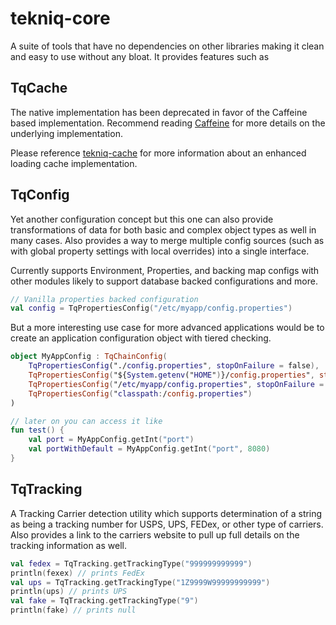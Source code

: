# tekniq-core

A suite of tools that have no dependencies on other libraries making it clean and easy to use without any bloat. It
provides features such as

## **TqCache**

The native implementation has been deprecated in favor of the Caffeine based implementation. Recommend
reading [Caffeine](https://github.com/ben-manes/caffeine) for more details on the underlying implementation.

Please reference [tekniq-cache](https://github.com/sepatel/tekniq/tree/master/tekniq-cache) for more information about
an enhanced loading cache implementation.

## TqConfig

Yet another configuration concept but this one can also provide transformations of data for both basic and complex
object types as well in many cases. Also provides a way to merge multiple config sources
(such as with global property settings with local overrides) into a single interface.

Currently supports Environment, Properties, and backing map configs with other modules likely to support database backed
configurations and more.

```kotlin
// Vanilla properties backed configuration
val config = TqPropertiesConfig("/etc/myapp/config.properties")
```

But a more interesting use case for more advanced applications would be to create an application configuration object
with tiered checking.

```kotlin
object MyAppConfig : TqChainConfig(
    TqPropertiesConfig("./config.properties", stopOnFailure = false),
    TqPropertiesConfig("${System.getenv("HOME")}/config.properties", stopOnFailure = false),
    TqPropertiesConfig("/etc/myapp/config.properties", stopOnFailure = false),
    TqPropertiesConfig("classpath:/config.properties")
)

// later on you can access it like
fun test() {
    val port = MyAppConfig.getInt("port")
    val portWithDefault = MyAppConfig.getInt("port", 8080)
}
```

## TqTracking

A Tracking Carrier detection utility which supports determination of a string as being a tracking number for USPS, UPS,
FEDex, or other type of carriers. Also provides a link to the carriers website to pull up full details on the tracking
information as well.

```kotlin
val fedex = TqTracking.getTrackingType("999999999999")
println(fexex) // prints FedEx
val ups = TqTracking.getTrackingType("1Z9999W99999999999")
println(ups) // prints UPS
val fake = TqTracking.getTrackingType("9")
println(fake) // prints null
```

